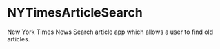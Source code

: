 # NYTimesArticleSearch
New York Times News Search article app which allows a user to find old articles.
